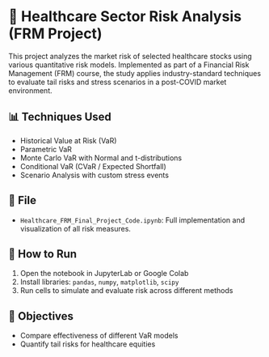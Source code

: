 # 🏥 Healthcare Sector Risk Analysis (FRM Project)

This project analyzes the market risk of selected healthcare stocks using various quantitative risk models. Implemented as part of a Financial Risk Management (FRM) course, the study applies industry-standard techniques to evaluate tail risks and stress scenarios in a post-COVID market environment.

## 📊 Techniques Used
- Historical Value at Risk (VaR)
- Parametric VaR
- Monte Carlo VaR with Normal and t-distributions
- Conditional VaR (CVaR / Expected Shortfall)
- Scenario Analysis with custom stress events

## 📁 File
- `Healthcare_FRM_Final_Project_Code.ipynb`: Full implementation and visualization of all risk measures.

## 🚀 How to Run
1. Open the notebook in JupyterLab or Google Colab
2. Install libraries: `pandas`, `numpy`, `matplotlib`, `scipy`
3. Run cells to simulate and evaluate risk across different methods

## 🧠 Objectives
- Compare effectiveness of different VaR models
- Quantify tail risks for healthcare equities
